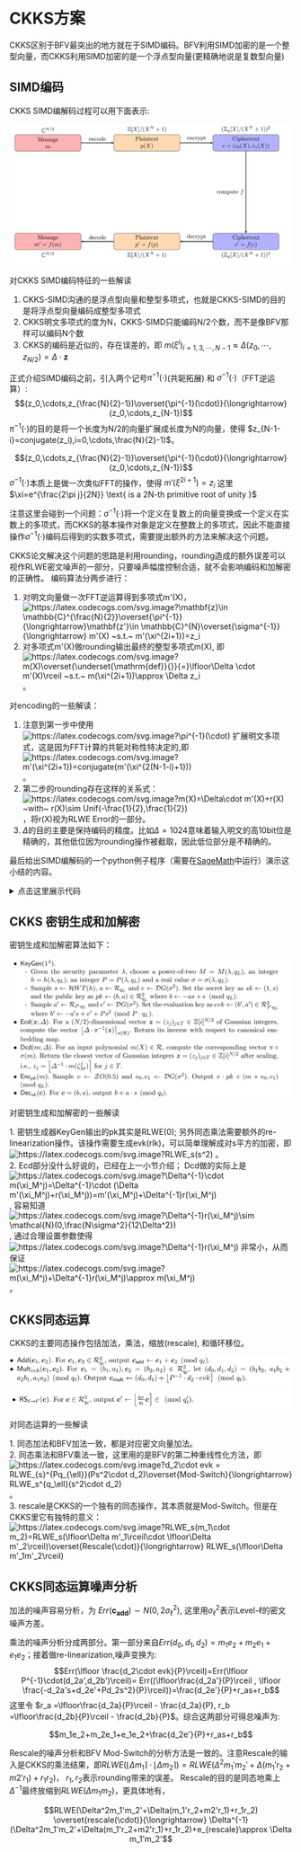 # CKKS方案
CKKS区别于BFV最突出的地方就在于SIMD编码。BFV利用SIMD加密的是一个整型向量，而CKKS利用SIMD加密的是一个浮点型向量(更精确地说是复数型向量)

## SIMD编码
CKKS SIMD编解码过程可以用下面表示:

<p align="center">
  <img src="fig/simd.png" alt="animated"/>
</p>

对CKKS SIMD编码特征的一些解读
1. CKKS-SIMD沟通的是浮点型向量和整型多项式，也就是CKKS-SIMD的目的是将浮点型向量编码成整型多项式
2. CKKS明文多项式的度为N，CKKS-SIMD只能编码N/2个数，而不是像BFV那样可以编码N个数
3. CKKS的编码是近似的，存在误差的，即 $m(\xi^i)_{i=1,3,\cdots,N-1}\approx \Delta(z_0,\cdots,z_{N/2})=\Delta\cdot \mathbf{z}$

正式介绍SIMD编码之前，引入两个记号$\pi^{-1}(\cdot)$(共轭拓展) 和 $\sigma^{-1}(\cdot)$（FFT逆运算）:
$$(z_0,\cdots,z_{\frac{N}{2}-1})\overset{\pi^{-1}(\cdot)}{\longrightarrow} (z_0,\cdots,z_{N-1})$$
$\pi^{-1}(\cdot)$的目的是将一个长度为N/2的向量扩展成长度为N的向量，使得 $z_{N-1-i}=conjugate(z_i),i=0,\cdots,\frac{N}{2}-1)$。

$$(z_0,\cdots,z_{\frac{N}{2}-1})\overset{\pi^{-1}(\cdot)}{\longrightarrow} (z_0,\cdots,z_{N-1})$$
$\sigma^{-1}(\cdot)$本质上是做一次类似FFT的操作，使得 $m'(\xi^{2i+1})=z_{i}$ 这里$\xi=e^{\frac{2\pi j}{2N}} \text{ is a 2N-th primitive root of unity }$

注意这里会碰到一个问题：$\sigma^{-1}(\cdot)$将一个定义在复数上的向量变换成一个定义在实数上的多项式，而CKKS的基本操作对象是定义在整数上的多项式，因此不能直接操作$\sigma^{-1}(\cdot)$编码后得到的实数多项式，需要提出额外的方法来解决这个问题。

CKKS论文解决这个问题的思路是利用rounding，rounding造成的额外误差可以视作RLWE密文噪声的一部分，只要噪声幅度控制合适，就不会影响编码和加解密的正确性。
编码算法分两步进行：
1. 对明文向量做一次FFT逆运算得到多项式m'(X)，<img src="https://latex.codecogs.com/svg.image?\mathbf{z}\in&space;\mathbb{C}^{\frac{N}{2}}\overset{\pi^{-1}}{\longrightarrow}\mathbf{z'}\in&space;\mathbb{C}^{N}\overset{\sigma^{-1}}{\longrightarrow}&space;m'(X)&space;~s.t.~&space;m'(\xi^{2i&plus;1})=z_i" title="https://latex.codecogs.com/svg.image?\mathbf{z}\in \mathbb{C}^{\frac{N}{2}}\overset{\pi^{-1}}{\longrightarrow}\mathbf{z'}\in \mathbb{C}^{N}\overset{\sigma^{-1}}{\longrightarrow} m'(X) ~s.t.~ m'(\xi^{2i+1})=z_i" />
2. 对多项式m'(X)做rounding输出最终的整型多项式m(X), 即 <img src="https://latex.codecogs.com/svg.image?m(X)\overset{\underset{\mathrm{def}}{}}{=}\lfloor\Delta&space;\cdot&space;&space;m'(X)\rceil&space;~s.t.~&space;m(\xi^{2i&plus;1})\approx&space;\Delta&space;z_i" title="https://latex.codecogs.com/svg.image?m(X)\overset{\underset{\mathrm{def}}{}}{=}\lfloor\Delta \cdot m'(X)\rceil ~s.t.~ m(\xi^{2i+1})\approx \Delta z_i" /> 。

对encoding的一些解读：
1. 注意到第一步中使用 <img src="https://latex.codecogs.com/svg.image?\pi^{-1}(\cdot)" title="https://latex.codecogs.com/svg.image?\pi^{-1}(\cdot)" /> 扩展明文多项式，这是因为FFT计算的共轭对称性特决定的,即 <img src="https://latex.codecogs.com/svg.image?m'(\xi^{2i&plus;1})=conjugate(m'(\xi^{2(N-1-i)&plus;1}))" title="https://latex.codecogs.com/svg.image?m'(\xi^{2i+1})=conjugate(m'(\xi^{2(N-1-i)+1}))" /> 。
2. 第二步的rounding存在这样的关系式：<img src="https://latex.codecogs.com/svg.image?m(X)=\Delta\cdot&space;m'(X)&plus;r(X)&space;~with~&space;r(X)\sim&space;Unif(-\frac{1}{2},\frac{1}{2})" title="https://latex.codecogs.com/svg.image?m(X)=\Delta\cdot m'(X)+r(X) ~with~ r(X)\sim Unif(-\frac{1}{2},\frac{1}{2})" />，将r(X)视为RLWE Error的一部分。
3. $\Delta$的目的主要是保持编码的精度。比如$\Delta=1024$意味着输入明文的高10bit位是精确的，其他低位因为rounding操作被截取，因此低位部分是不精确的。

最后给出SIMD编解码的一个python例子程序（需要在[SageMath](https://www.sagemath.org/)中运行）演示这小结的内容。

<details><summary>点击这里展示代码</summary>
<p>
	
```python
# -*- coding: utf-8 -*-
  reset() # clear all variables

R = PolynomialRing(CC, 'x')
M = 8
N = M/2
Delta = 1024

###############################################################
# the encoding&decoding method used in the original CKKS paper
# evaluate at the 2N-th primitive roots of X^N + 1 (N roots in total)
###############################################################

root1 = exp(-2*pi*i/8)
root3 = exp(-2*pi*i*3/8)
root5 = exp(-2*pi*i*5/8)
root7 = exp(-2*pi*i*7/8)
root = [root1, root3, root5, root7]

# apply pi_inverse transform to keep conjugation preserved
# z = [3-4*i,2+i,2-i,3+4*i]
z = [3.14, 2.718, 2.718, 3.14]

# Lagrange interpolate the polynomial testpoly, i.e., the mapping sigma^{-1}
# testpoly = R.lagrange_polynomial([(root1,z[0]),(root3,z[1]),(root5,z[2]),(root7,z[3])]); 
sigma = Matrix([[root[0]^0,root[0]^1,root[0]^2,root[0]^3], [root[1]^0,root[1]^1,root[1]^2,root[1]^3], [root[2]^0,root[2]^1,root[2]^2,root[2]^3], [root[3]^0,root[3]^1,root[3]^2,root[3]^3]])
sigma_inv = sigma.inverse()
m1_vec = sigma_inv*Matrix(z).transpose()
m1_list = m1_vec.list()
m1_list = [m1_list[i].real_part() for i in range(len(m1_list))]
testpoly = R(m1_list) 

# Multiplied by Delta
m = Delta*testpoly

# Rounding a real-number polynomial to integer polynomial over R
m_list = m.list()
for i in range(len(m_list)):
	m_list[i] = ZZ(round(m_list[i].real_part()))
m = R(m_list)
######Encoding function ends######

######Decoding function begins######
# multiplied by 1/Delta
testpoly = m/Delta

# evaluate testpoly at roots of unity, i.e., the mapping sigma
zz = [0]*4
for i in range(len(zz)):
	zz[i] = CC(testpoly(x=root[i]))


######Decoding function ends######

print ("input vector before encoding: ")
print (z)

print ("output vector after encoding")
print (zz)

print ("difference between before-encoding and after-encoding")
print ([z[i] - zz[i] for i in range(len(z))])
  ```	 
  
</p>
</details>

## CKKS 密钥生成和加解密

密钥生成和加解密算法如下：
<p align="center">
  <img src="fig/CKKS_encrypt.png" alt="animated"/>
</p>

对密钥生成和加解密的一些解读
<div>
1. 密钥生成器KeyGen输出的pk其实是RLWE(0); 另外同态乘法需要额外的re-linearization操作。该操作需要生成evk(rlk)，可以简单理解成对s平方的加密，即 <img src="https://latex.codecogs.com/svg.image?RLWE_s(s^2)" title="https://latex.codecogs.com/svg.image?RLWE_s(s^2)" /> 。</div>
<div>
2. Ecd部分没什么好说的，已经在上一小节介绍； Dcd做的实际上是 <img src="https://latex.codecogs.com/svg.image?\Delta^{-1}\cdot&space;m(\xi_M^j)=\Delta^{-1}\cdot&space;(\Delta&space;m'(\xi_M^j)&plus;r(\xi_M^j))=m'(\xi_M^j)&plus;\Delta^{-1}r(\xi_M^j)" title="https://latex.codecogs.com/svg.image?\Delta^{-1}\cdot m(\xi_M^j)=\Delta^{-1}\cdot (\Delta m'(\xi_M^j)+r(\xi_M^j))=m'(\xi_M^j)+\Delta^{-1}r(\xi_M^j)" />, 容易知道 <img src="https://latex.codecogs.com/svg.image?\Delta^{-1}r(\xi_M^j)\sim&space;\mathcal{N}(0,\frac{N\sigma^2}{12\Delta^2})" title="https://latex.codecogs.com/svg.image?\Delta^{-1}r(\xi_M^j)\sim \mathcal{N}(0,\frac{N\sigma^2}{12\Delta^2})" />, 通过合理设置参数使得 <img src="https://latex.codecogs.com/svg.image?\Delta^{-1}r(\xi_M^j)" title="https://latex.codecogs.com/svg.image?\Delta^{-1}r(\xi_M^j)" /> 非常小，从而保证 <img src="https://latex.codecogs.com/svg.image?m(\xi_M^j)&plus;\Delta^{-1}r(\xi_M^j)\approx&space;m(\xi_M^j)" title="https://latex.codecogs.com/svg.image?m(\xi_M^j)+\Delta^{-1}r(\xi_M^j)\approx m(\xi_M^j)" /> 。</div>



## CKKS同态运算

CKKS的主要同态操作包括加法，乘法，缩放(rescale), 和循环移位。
<p align="center">
  <img src="fig/CKKS_homo_op.PNG" alt="animated"/>
  <img src="fig/CKKS_homo_op2.PNG" alt="animated"/>
</p>

对同态运算的一些解读
<div>
1. 同态加法和BFV加法一致，都是对应密文向量加法。
</div>
<div>
2. 同态乘法和BFV乘法一致，这里用的是BFV的第二种重线性化方法，即 <img src="https://latex.codecogs.com/svg.image?d_2\cdot&space;evk&space;=&space;RLWE_{s}^{Pq_{\ell}}(Ps^2\cdot&space;d_2)\overset{Mod-Switch}{\longrightarrow}&space;RLWE_s^{q_\ell}(s^2\cdot&space;d_2)" title="https://latex.codecogs.com/svg.image?d_2\cdot evk = RLWE_{s}^{Pq_{\ell}}(Ps^2\cdot d_2)\overset{Mod-Switch}{\longrightarrow} RLWE_s^{q_\ell}(s^2\cdot d_2)" /> 。
</div>
<div>
3. rescale是CKKS的一个独有的同态操作，其本质就是Mod-Switch。但是在CKKS里它有独特的意义：<img src="https://latex.codecogs.com/svg.image?RLWE_s(m_1\cdot&space;m_2)=RLWE_s(\lfloor\Delta&space;m'_1\rceil\cdot&space;\lfloor\Delta&space;m'_2\rceil)\overset{Rescale(\cdot)}{\longrightarrow}&space;RLWE_s(\lfloor\Delta&space;m'_1m'_2\rceil)" title="https://latex.codecogs.com/svg.image?RLWE_s(m_1\cdot m_2)=RLWE_s(\lfloor\Delta m'_1\rceil\cdot \lfloor\Delta m'_2\rceil)\overset{Rescale(\cdot)}{\longrightarrow} RLWE_s(\lfloor\Delta m'_1m'_2\rceil)" />
</div>

## CKKS同态运算噪声分析

加法的噪声容易分析，为 $Err(\mathbf{c_{add}})\sim N(0,2\sigma_{\ell}^2)$, 这里用$\sigma_{\ell}^2$表示Level-$\ell$的密文噪声方差。

乘法的噪声分析分成两部分。第一部分来自$Err(d_0,d_1,d_2) = m_1e_2+m_2e_1+e_1e_2$；接着做re-linearization,噪声变换为:
$$Err(\lfloor \frac{d_2\cdot evk}{P}\rceil)=Err(\lfloor  P^{-1}\cdot(d_2a',d_2b')\rceil)= Err((\lfloor\frac{d_2a'}{P}\rceil , \lfloor \frac{-d_2a's+d_2e'+Pd_2s^2}{P}\rceil))=\frac{d_2e'}{P}+r_as+r_b$$
这里令 $r_a =\lfloor\frac{d_2a}{P}\rceil - \frac{d_2a}{P}, r_b =\lfloor\frac{d_2b}{P}\rceil - \frac{d_2b}{P}$。综合这两部分可得总噪声为:

$$m_1e_2+m_2e_1+e_1e_2+\frac{d_2e'}{P}+r_as+r_b$$

Rescale的噪声分析和BFV Mod-Switch的分析方法是一致的。注意Rescale的输入是CKKS的乘法结果，即$RLWE(\lfloor\Delta m_1\rceil\cdot \lfloor\Delta m_2\rceil)=RLWE(\Delta^2m_1'm_2'+\Delta(m_1'r_2+m2'r_1)+r_1r_2)$， $r_1,r_2$表示rounding带来的误差。 Rescale的目的是同态地乘上$\Delta^{-1}$最终放缩到$RLWE(\Delta m_1m_2)$，更具体地有，

$$RLWE(\Delta^2m_1'm_2'+\Delta(m_1'r_2+m2'r_1)+r_1r_2) \overset{rescale(\cdot)}{\longrightarrow} \Delta^{-1}(\Delta^2m_1'm_2'+\Delta(m_1'r_2+m2'r_1)+r_1r_2)+e_{rescale}\approx \Delta m_1'm_2'$$



